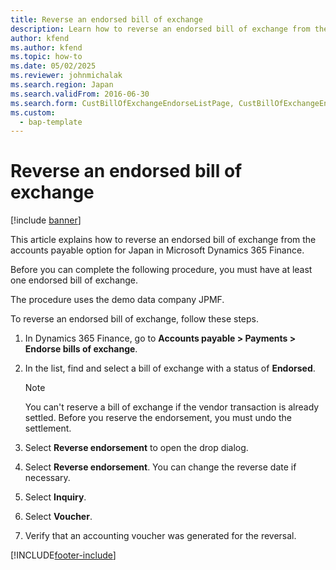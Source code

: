 ```yaml
---
title: Reverse an endorsed bill of exchange
description: Learn how to reverse an endorsed bill of exchange from the accounts payable option for Japan in Microsoft Dynamics 365 Finance.
author: kfend
ms.author: kfend
ms.topic: how-to
ms.date: 05/02/2025
ms.reviewer: johnmichalak
ms.search.region: Japan
ms.search.validFrom: 2016-06-30
ms.search.form: CustBillOfExchangeEndorseListPage, CustBillOfExchangeEndorseReverse, LedgerTransVoucher
ms.custom: 
  - bap-template
---
```


# Reverse an endorsed bill of exchange

[!include [banner](../../includes/banner.md)]

This article explains how to reverse an endorsed bill of exchange from the accounts payable option for Japan in Microsoft Dynamics 365 Finance.

Before you can complete the following procedure, you must have at least one endorsed bill of exchange. 

The procedure uses the demo data company JPMF.

To reverse an endorsed bill of exchange, follow these steps.

1. In Dynamics 365 Finance, go to **Accounts payable \> Payments \> Endorse bills of exchange**.
1. In the list, find and select a bill of exchange with a status of **Endorsed**.

    > [!NOTE]
    > You can't reserve a bill of exchange if the vendor transaction is already settled. Before you reserve the endorsement, you must undo the settlement.  

1. Select  **Reverse endorsement** to open the drop dialog.
1. Select  **Reverse endorsement**. You can change the reverse date if necessary.  
1. Select  **Inquiry**.
1. Select  **Voucher**.
1. Verify that an accounting voucher was generated for the reversal.  



[!INCLUDE[footer-include](../../../includes/footer-banner.md)]
